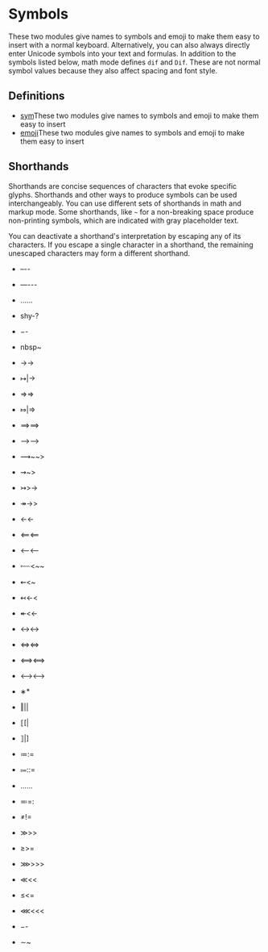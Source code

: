 # Symbols

These two modules give names to symbols and emoji to make them easy to insert with a normal keyboard. Alternatively, you can also always directly enter Unicode symbols into your text and formulas. In addition to the symbols listed below, math mode defines `dif` and `Dif`. These are not normal symbol values because they also affect spacing and font style.

## Definitions

- [sym](/docs/reference/symbols/sym/)These two modules give names to symbols and emoji to make them easy to insert
- [emoji](/docs/reference/symbols/emoji/)These two modules give names to symbols and emoji to make them easy to insert

## Shorthands

Shorthands are concise sequences of characters that evoke specific glyphs. Shorthands and other ways to produce symbols can be used interchangeably. You can use different sets of shorthands in math and markup mode. Some shorthands, like `~` for a non-breaking space produce non-printing symbols, which are indicated with gray placeholder text.

You can deactivate a shorthand's interpretation by escaping any of its characters. If you escape a single character in a shorthand, the remaining unescaped characters may form a different shorthand.

- –--
- —---
- …...
- shy-?
- −-
- nbsp~

- →->
- ↦|->
- ⇒=>
- ⤇|=>
- ⟹==>
- ⟶-->
- ⟿~~>
- ⇝~>
- ↣>->
- ↠->>
- ←<-
- ⟸<==
- ⟵<--
- ⬳<~~
- ⇜<~
- ↢<-<
- ↞<<-
- ↔<->
- ⇔<=>
- ⟺<==>
- ⟷<-->
- ∗*
- ‖||
- ⟦[|
- ⟧|]
- ≔:=
- ⩴::=
- …...
- ≕=:
- ≠!=
- ≫>>
- ≥>=
- ⋙>>>
- ≪<<
- ≤<=
- ⋘<<<
- −-
- ∼~
